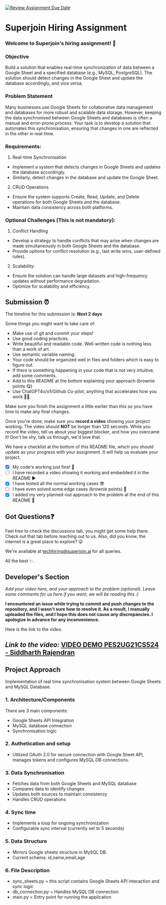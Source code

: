 [![Review Assignment Due Date](https://classroom.github.com/assets/deadline-readme-button-22041afd0340ce965d47ae6ef1cefeee28c7c493a6346c4f15d667ab976d596c.svg)](https://classroom.github.com/a/AHFn7Vbn)
# Superjoin Hiring Assignment

### Welcome to Superjoin's hiring assignment! 🚀

### Objective
Build a solution that enables real-time synchronization of data between a Google Sheet and a specified database (e.g., MySQL, PostgreSQL). The solution should detect changes in the Google Sheet and update the database accordingly, and vice versa.

### Problem Statement
Many businesses use Google Sheets for collaborative data management and databases for more robust and scalable data storage. However, keeping the data synchronised between Google Sheets and databases is often a manual and error-prone process. Your task is to develop a solution that automates this synchronisation, ensuring that changes in one are reflected in the other in real-time.

### Requirements:
1. Real-time Synchronisation
  - Implement a system that detects changes in Google Sheets and updates the database accordingly.
   - Similarly, detect changes in the database and update the Google Sheet.
  2.	CRUD Operations
   - Ensure the system supports Create, Read, Update, and Delete operations for both Google Sheets and the database.
   - Maintain data consistency across both platforms.
   
### Optional Challenges (This is not mandatory):
1. Conflict Handling
- Develop a strategy to handle conflicts that may arise when changes are made simultaneously in both Google Sheets and the database.
- Provide options for conflict resolution (e.g., last write wins, user-defined rules).
    
2. Scalability: 	
- Ensure the solution can handle large datasets and high-frequency updates without performance degradation.
- Optimize for scalability and efficiency.

## Submission ⏰
The timeline for this submission is: **Next 2 days**

Some things you might want to take care of:
- Make use of git and commit your steps!
- Use good coding practices.
- Write beautiful and readable code. Well-written code is nothing less than a work of art.
- Use semantic variable naming.
- Your code should be organized well in files and folders which is easy to figure out.
- If there is something happening in your code that is not very intuitive, add some comments.
- Add to this README at the bottom explaining your approach (brownie points 😋)
- Use ChatGPT4o/o1/Github Co-pilot, anything that accelerates how you work 💪🏽. 

Make sure you finish the assignment a little earlier than this so you have time to make any final changes.

Once you're done, make sure you **record a video** showing your project working. The video should **NOT** be longer than 120 seconds. While you record the video, tell us about your biggest blocker, and how you overcame it! Don't be shy, talk us through, we'd love that.

We have a checklist at the bottom of this README file, which you should update as your progress with your assignment. It will help us evaluate your project.

- [x] My code's working just fine! 🥳
- [ ] I have recorded a video showing it working and embedded it in the README ▶️
- [x] I have tested all the normal working cases 😎
- [ ] I have even solved some edge cases (brownie points) 💪
- [x] I added my very planned-out approach to the problem at the end of this README 📜

## Got Questions❓
Feel free to check the discussions tab, you might get some help there. Check out that tab before reaching out to us. Also, did you know, the internet is a great place to explore? 😛

We're available at techhiring@superjoin.ai for all queries. 

All the best ✨.

## Developer's Section
*Add your video here, and your approach to the problem (optional). Leave some comments for us here if you want, we will be reading this :)*

**I encountered an issue while trying to commit and push changes to the repository, and I wasn't sure how to resolve it. As a result, I manually uploaded the files, and I hope this does not cause any discrepancies. I apologize in advance for any inconvenience.**

Here is the link to the video.
## *Link to the video:*  [VIDEO DEMO PES2UG21CS524 - Siddharth Rajendran](https://drive.google.com/file/d/1inaZCBybC2VOQoOcs39NXgQsSTPeCd01/view?usp=sharing)

## Project Approach
Implementation of real time synchronisation system between Google Sheets and MySQL Database.
### 1. Architecture/Components
There are 3 main components:
- Google Sheets API Integration
- MySQL database connection
- Synchronisation logic

### 2. Authetication and setup
- Utilized OAuth 2.0 for secure connection with Google Sheet API, manages tokens and configures MySQL DB connections.

### 3. Data Synchronisation
- Fetches data from both Google Sheets and MySQL database
- Compares data to identify changes
- Updates both sources to maintain consistency
- Handles CRUD operations

### 4. Sync time
- Implements a loop for ongoing synchronization
- Configurable sync interval (currently set to 5 seconds)

### 5. Data Structure
- Mirrors Google sheets structure in MySQL DB.
- Current schema: id,name,email,age

### 6. File Description
- sync_sheets.py  =  this script contains Google Sheets API interaction and sync logic
- db_connection.py  =  Handles MySQL DB connection
- main.py  =  Entry point for running the application

